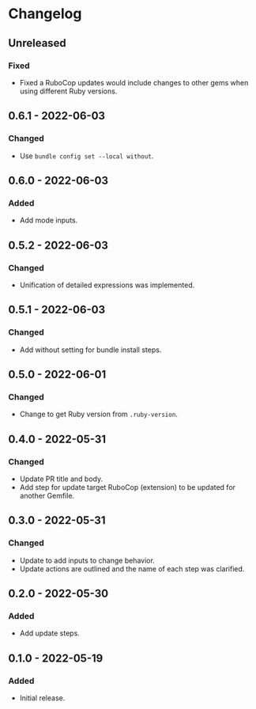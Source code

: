 # Changelog

## Unreleased

### Fixed
- Fixed a RuboCop updates would include changes to other gems when using different Ruby versions.

## 0.6.1 - 2022-06-03

### Changed
- Use `bundle config set --local without`.

## 0.6.0 - 2022-06-03

### Added
- Add mode inputs.

## 0.5.2 - 2022-06-03

### Changed
- Unification of detailed expressions was implemented.

## 0.5.1 - 2022-06-03

### Changed
- Add without setting for bundle install steps.

## 0.5.0 - 2022-06-01

### Changed
- Change to get Ruby version from `.ruby-version`.

## 0.4.0 - 2022-05-31

### Changed
- Update PR title and body.
- Add step for update target RuboCop (extension) to be updated for another Gemfile.

## 0.3.0 - 2022-05-31

### Changed
- Update to add inputs to change behavior.
- Update actions are outlined and the name of each step was clarified.

## 0.2.0 - 2022-05-30

### Added
- Add update steps.

## 0.1.0 - 2022-05-19

### Added
- Initial release.
